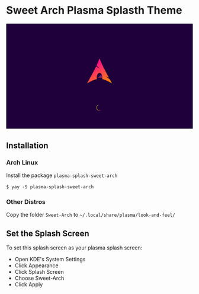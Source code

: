 # Sweet Arch Plasma Splasth Theme

![Preview](Sweet-Arch/contents/previews/splash.png)

## Installation

### Arch Linux

Install the package `plasma-splash-sweet-arch`
```
$ yay -S plasma-splash-sweet-arch
```

### Other Distros

Copy the folder `Sweet-Arch` to `~/.local/share/plasma/look-and-feel/`

## Set the Splash Screen

To set this splash screen as your plasma splash screen:
- Open KDE's System Settings
- Click Appearance
- Click Splash Screen
- Choose Sweet-Arch
- Click Apply
